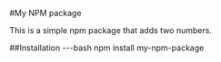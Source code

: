 #My NPM package

This is a simple npm package that adds two numbers.

##Installation
---bash
npm install my-npm-package